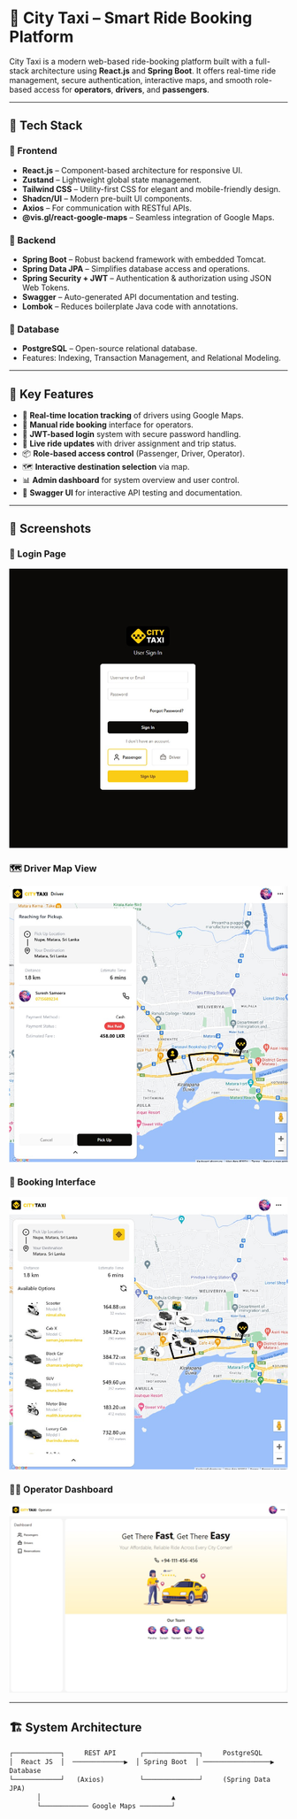 # 🚖 City Taxi – Smart Ride Booking Platform

City Taxi is a modern web-based ride-booking platform built with a full-stack architecture using **React.js** and **Spring Boot**. It offers real-time ride management, secure authentication, interactive maps, and smooth role-based access for **operators**, **drivers**, and **passengers**.

---

## 🧰 Tech Stack

### 🔹 Frontend
- **React.js** – Component-based architecture for responsive UI.
- **Zustand** – Lightweight global state management.
- **Tailwind CSS** – Utility-first CSS for elegant and mobile-friendly design.
- **Shadcn/UI** – Modern pre-built UI components.
- **Axios** – For communication with RESTful APIs.
- **@vis.gl/react-google-maps** – Seamless integration of Google Maps.

### 🔹 Backend
- **Spring Boot** – Robust backend framework with embedded Tomcat.
- **Spring Data JPA** – Simplifies database access and operations.
- **Spring Security + JWT** – Authentication & authorization using JSON Web Tokens.
- **Swagger** – Auto-generated API documentation and testing.
- **Lombok** – Reduces boilerplate Java code with annotations.

### 🔹 Database
- **PostgreSQL** – Open-source relational database.
- Features: Indexing, Transaction Management, and Relational Modeling.

---

## 🚀 Key Features

- 📍 **Real-time location tracking** of drivers using Google Maps.
- 🧾 **Manual ride booking** interface for operators.
- 🔐 **JWT-based login** system with secure password handling.
- 🔄 **Live ride updates** with driver assignment and trip status.
- 📦 **Role-based access control** (Passenger, Driver, Operator).
- 🗺️ **Interactive destination selection** via map.
- 📊 **Admin dashboard** for system overview and user control.
- 🧪 **Swagger UI** for interactive API testing and documentation.

---

## 📸 Screenshots



### 🔐 Login Page  
![Login Page](images/login.jpg.jpg)

### 🗺️ Driver Map View  
![Map View](images/map-view.jpg.jpg)

### 🚕 Booking Interface  
![Booking](images/booking.jpg.jpg)

### 🧑‍💼 Operator Dashboard  
![Dashboard](images/admin-dashboard.jpg.jpg)

---

## 🏗️ System Architecture

```text
┌────────────┐     REST API      ┌──────────────┐     PostgreSQL
│  React JS  │  ─────────────▶  │ Spring Boot  │ ─────────────────▶ Database
└────────────┘   (Axios)         └──────────────┘     (Spring Data JPA)
       │                                 ▲
       └──────────── Google Maps ────────┘
